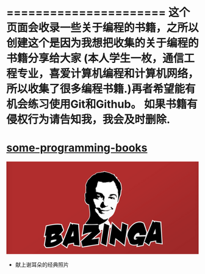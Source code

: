
======================
这个页面会收录一些关于编程的书籍，之所以创建这个是因为我想把收集的关于编程的书籍分享给大家
(本人学生一枚，通信工程专业，喜爱计算机编程和计算机网络，所以收集了很多编程书籍.)再者希望能有机会练习使用Git和Github。
如果书籍有侵权行为请告知我，我会及时删除.
=======================
**[some-programming-books](some-programming-books-zh.md)**
=======================
![谢耳朵](img/1234.jpg)

 * 献上谢耳朵的经典照片
